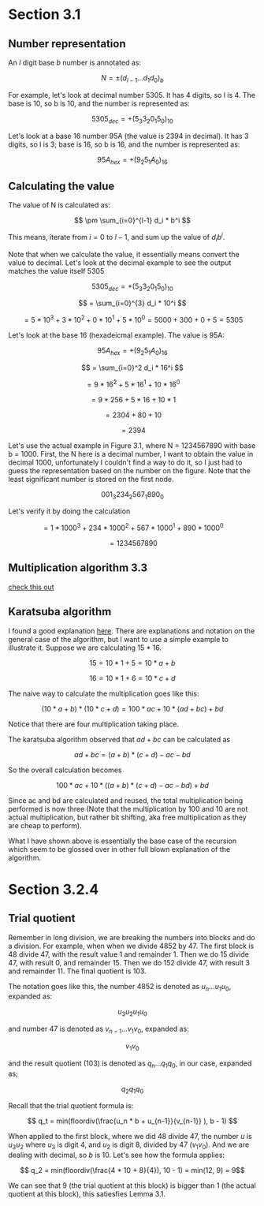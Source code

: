 # Section 3.1

## Number representation

An $l$ digit base $b$ number is annotated as:

$$N = \pm(d_{l-1} ...d_1d_0)_b$$

For example, let's look at decimal number 5305. It has 4 digits, so l is 4. The
base is 10, so b is 10, and the number is represented as:

$$ 5305_{dec} = +(5_{3}3_{2}0_{1}5_{0})_{10} $$

Let's look at a base 16 number 95A (the value is 2394 in decimal). It has
3 digits, so l is 3; base is 16, so b is 16, and the number is represented as:

$$ 95A_{hex} = +(9_{2}5_{1}A_{0})_{16} $$

## Calculating the value

The value of N is calculated as:

$$ \pm \sum_{i=0}^{l-1} d_i * b^i $$

This means, iterate from $i=0$ to $l-1$, and sum up the value of $d_i b^i$.

Note that when we calculate the value, it essentially means convert the value to decimal. 
Let's look at the decimal example to see the output matches the value itself 5305

$$ 5305_{dec} = +(5_{3}3_{2}0_{1}5_{0})_{10} $$

$$  = \sum_{i=0}^{3} d_i * 10^i  $$

$$ = 5 * 10^3 + 3 * 10^2 + 0 * 10^1 + 5 * 10^0 = 5000 + 300 + 0 + 5 = 5305 $$

Let's look at the base 16 (hexadeicmal example). The value is 95A:

$$ 95A_{hex} = +(9_{2}5_{1}A_{0})_{16} $$

$$ = \sum_{i=0}^2 d_i * 16^i $$

$$ = 9 * 16^2 + 5 * 16^1 + 10 * 16^0 $$

$$ = 9 * 256 + 5 * 16 + 10 * 1 $$

$$ = 2304 + 80 + 10 $$

$$ = 2394 $$

Let's use the actual example in Figure 3.1, where
N = 1234567890 with base b = 1000. First, the N here
is a decimal number, I want to obtain the value in
decimal 1000, unfortunately I couldn't find a way to 
do it, so I just had to guess the representation based on the number on the figure. Note that the least 
significant number is stored on the first node.

$$ 001_{3}234_{2}567_{1}890_{0} $$

Let's verify it by doing the calculation

$$ = 1 * 1000^3 + 234 * 1000^2 + 567 * 1000^1 + 890 * 1000^0 $$

$$ = 1234567890 $$


## Multiplication algorithm 3.3

[check this out](01_algorithm_3_3.py)

## Karatsuba algorithm

I found a good explanation [here](https://www.youtube.com/watch?v=JCbZayFr9RE).
There are explanations and notation on the general case of the algorithm, but
I want to use a simple example to illustrate it. Suppose we are calculating
15 * 16.

$$ 15 = 10 * 1 + 5 = 10 * a + b $$

$$ 16 = 10 * 1 + 6 = 10 * c + d $$

The naive way to calculate the multiplication goes like this:

$$ (10 * a + b) * (10 * c + d) = 100 * ac + 10 * (ad + bc) + bd $$

Notice that there are four multiplication taking place.

The karatsuba algorithm observed that $ad + bc$ can be calculated as

$$ ad + bc = (a + b) * (c + d) - ac - bd $$

So the overall calculation becomes

$$ 100 * ac + 10 * ((a + b) * (c + d) - ac - bd) + bd $$

Since ac and bd are calculated and reused, the total multiplication being
performed is now three (Note that the multiplication by 100 and 10 are not 
actual multiplication, but rather bit shifting, aka free multiplication as
they are cheap to perform).

What I have shown above is essentially the base case of the recursion which
seem to be glossed over in other full blown explanation of the algorithm.

# Section 3.2.4

## Trial quotient

Remember in long division, we are breaking the numbers into blocks and do a 
division. For example, when when we divide 4852 by 47. The first block is
48 divide 47, with the result value 1 and remainder 1. Then we do 15 divide 47, 
with result 0, and remainder 15. Then we do 152 divide 47, with result 3
and remainder 11. The final quotient is 103.

The notation goes like this, the number 4852 is denoted as $u_n...u_1u_0$, expanded
as:

$$ u_3 u_2 u_1 u_0$$

and number 47 is denoted as $v_{n-1}...v_1v_0$, expanded as:

$$ v_1 v_0 $$

and the result quotient (103) is denoted as $q_n...q_1q_0$, in our case, expanded
as;

$$ q_2q_1q_0 $$

Recall that the trial quotient formula is:

$$ q_t = min(floordiv(\frac{u_n * b + u_{n-1}}{v_{n-1}} ), b - 1) $$

When applied to the first block, where we did 48 divide 47, the number $u$ is
$u_3u_2$ where $u_3$ is digit 4, and $u_2$ is digit 8, divided by 47 ($v_1v_0$). 
And we are dealing with decimal, so $b$ is 10. Let's see how the formula applies:

$$ q_2 = min(floordiv(\frac{4 * 10 + 8}{4}), 10 - 1) = min(12, 9) = 9$$

We can see that 9 (the trial quotient at this block) is bigger than 1 (the actual quotient
at this block), this satiesfies Lemma 3.1. 

